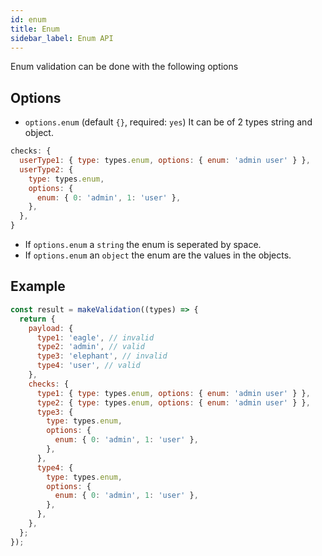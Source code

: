 ```yaml
---
id: enum
title: Enum
sidebar_label: Enum API
---
```


Enum validation can be done with the following options

## Options

- `options.enum` (default `{}`, required: `yes`) It can be of 2 types string and
    object.

```js
checks: {
  userType1: { type: types.enum, options: { enum: 'admin user' } },
  userType2: {
    type: types.enum,
    options: {
      enum: { 0: 'admin', 1: 'user' },
    },
  },
}
```

- If `options.enum` a `string` the enum is seperated by space.
- If `options.enum` an `object` the enum are the values in the objects.

## Example

```js
const result = makeValidation((types) => {
  return {
    payload: {
      type1: 'eagle', // invalid
      type2: 'admin', // valid
      type3: 'elephant', // invalid
      type4: 'user', // valid
    },
    checks: {
      type1: { type: types.enum, options: { enum: 'admin user' } },
      type2: { type: types.enum, options: { enum: 'admin user' } },
      type3: {
        type: types.enum,
        options: {
          enum: { 0: 'admin', 1: 'user' },
        },
      },
      type4: {
        type: types.enum,
        options: {
          enum: { 0: 'admin', 1: 'user' },
        },
      },
    },
  };
});
```


